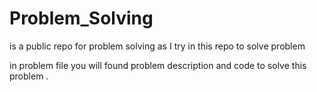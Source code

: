 # Problem_Solving

is a public repo for problem solving as I try in this repo to solve problem

in problem file you will found problem description and code to solve this problem .
